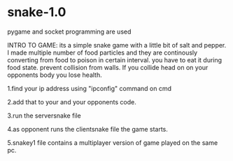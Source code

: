 # snake-1.0
pygame and socket programming are used

INTRO TO GAME: its a simple snake game with a little bit of salt and pepper. I made multiple number of food particles and they are continously converting from food to poison in certain interval. you have to eat it during food state. prevent collision from walls.
If you collide head on on your opponents body you lose health.

1.find your ip address using "ipconfig" command on cmd

2.add that to your and your opponents code.

3.run the serversnake file

4.as opponent runs the clientsnake file the game starts.

5.snakey1 file contains a multiplayer version of game played on the same pc.
